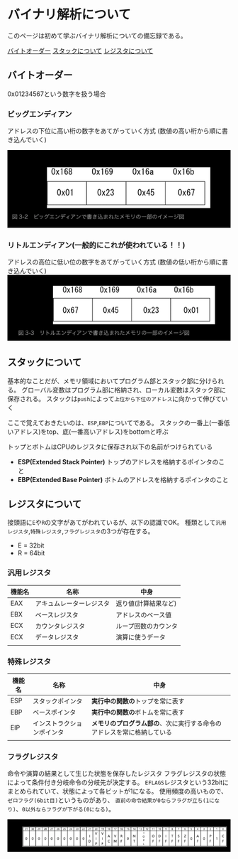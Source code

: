 # バイナリ解析について

このページは初めて学ぶバイナリ解析についての備忘録である。

[バイトオーダー](#byteorder)
[スタックについて](#stack)
[レジスタについて](#registor)

## <a name=byteorder>バイトオーダー</a>

0x01234567という数字を扱う場合

### ビッグエンディアン

アドレスの下位に高い桁の数字をあてがっていく方式
(数値の高い桁から順に書き込んでいく)

![ビッグエンディアン](./png/01_BigEndian.png)

### **リトルエンディアン(一般的にこれが使われている！！)**

アドレスの高位に低い位の数字をあてがっていく方式
(数値の低い桁から順に書き込んでいく)
![リトルエンディアン](./png/02_LittleEndian.png)

## <a name=stack>スタックについて</a>

基本的なことだが、メモリ領域においてプログラム部とスタック部に分けられる。
グローバル変数はプログラム部に格納され、ローカル変数はスタック部に保存される。
スタックは`push`によって`上位から下位のアドレス`に向かって伸びていく

ここで覚えておきたいのは、`ESP`,`EBP`についてである。
スタックの一番上(一番低いアドレス)をtop、底(一番高いアドレス)をbottomと呼ぶ

トップとボトムはCPUのレジスタに保存され以下の名前がつけられている

- **ESP(Extended Stack Pointer)**
トップのアドレスを格納するポインタのこと
- **EBP(Extended Base Pointer)**
ボトムのアドレスを格納するポインタのこと

## <a name=registor>レジスタについて</a>

接頭語に`E`や`R`の文字があてがわれているが、以下の認識でOK。
種類として`汎用レジスタ`,`特殊レジスタ`,`フラグレジスタ`の3つが存在する。

- E = 32bit
- R = 64bit

### 汎用レジスタ

|機能名|名称|中身|
|--|--|--|
|EAX|アキュムレーターレジスタ|返り値(計算結果など)|
|EBX|ベースレジスタ|アドレスのベース値|
|ECX|カウンタレジスタ|ループ回数のカウンタ|
|ECX|データレジスタ|演算に使うデータ|
||||

### **特殊レジスタ**

|機能名|名称|中身|
|--|--|--|
|ESP|スタックポインタ|**実行中の関数の**トップを常に表す|
|EBP|ベースポインタ|**実行中の関数の**ボトムを常に表す|
|EIP|インストラクションポインタ|**メモリのプログラム部の**、次に実行する命令のアドレスを常に格納している|
||||

### **フラグレジスタ**

命令や演算の結果として生じた状態を保存したレジスタ
フラグレジスタの状態によって条件付き分岐命令の分岐先が決定する。
`EFLAGS`レジスタという32bitにまとめられていて、状態によって各ビットが1になる。
使用頻度の高いもので、`ゼロフラグ(6bit目)`というものがあり、
`直前の命令結果が0ならフラグが立ち(1になり)`、`0以外ならフラグが下がる(0になる)`。

![EFLAGS](./png/03_EFLAGS.png)
